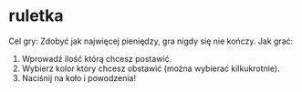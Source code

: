 # ruletka
Cel gry: Zdobyć jak najwięcej pieniędzy, gra nigdy się nie kończy.
Jak grać:
1. Wprowadź ilość którą chcesz postawić.
2. Wybierz kolor który chcesz obstawić (można wybierać kilkukrotnie).
3. Naciśnij na koło i powodzenia!

